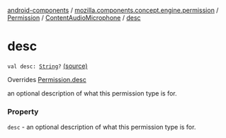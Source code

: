 [android-components](../../../index.md) / [mozilla.components.concept.engine.permission](../../index.md) / [Permission](../index.md) / [ContentAudioMicrophone](index.md) / [desc](./desc.md)

# desc

`val desc: `[`String`](https://kotlinlang.org/api/latest/jvm/stdlib/kotlin/-string/index.html)`?` [(source)](https://github.com/mozilla-mobile/android-components/blob/master/components/concept/engine/src/main/java/mozilla/components/concept/engine/permission/PermissionRequest.kt#L63)

Overrides [Permission.desc](../desc.md)

an optional description of what this permission type is for.

### Property

`desc` - an optional description of what this permission type is for.